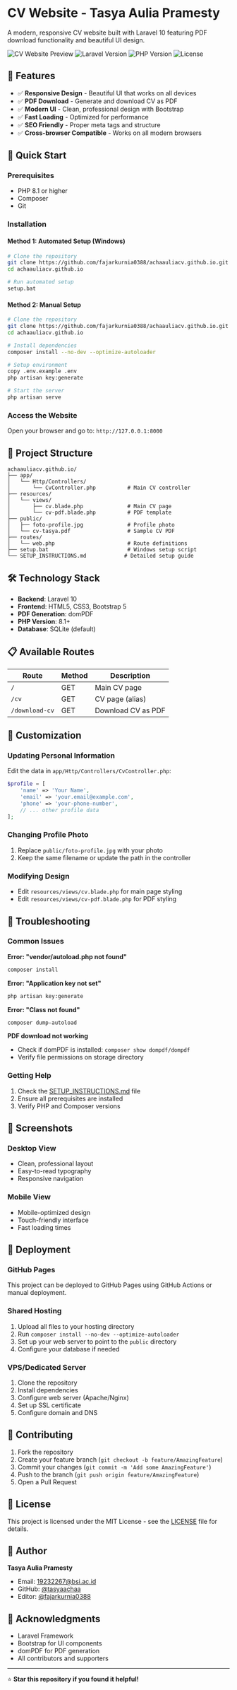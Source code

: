 # CV Website - Tasya Aulia Pramesty

A modern, responsive CV website built with Laravel 10 featuring PDF download functionality and beautiful UI design.

![CV Website Preview](https://img.shields.io/badge/Status-Live-brightgreen)
![Laravel Version](https://img.shields.io/badge/Laravel-10.x-red)
![PHP Version](https://img.shields.io/badge/PHP-8.1+-blue)
![License](https://img.shields.io/badge/License-MIT-green)

## 🌟 Features

-   ✅ **Responsive Design** - Beautiful UI that works on all devices
-   ✅ **PDF Download** - Generate and download CV as PDF
-   ✅ **Modern UI** - Clean, professional design with Bootstrap
-   ✅ **Fast Loading** - Optimized for performance
-   ✅ **SEO Friendly** - Proper meta tags and structure
-   ✅ **Cross-browser Compatible** - Works on all modern browsers

## 🚀 Quick Start

### Prerequisites

-   PHP 8.1 or higher
-   Composer
-   Git

### Installation

#### Method 1: Automated Setup (Windows)

```bash
# Clone the repository
git clone https://github.com/fajarkurnia0388/achaauliacv.github.io.git
cd achaauliacv.github.io

# Run automated setup
setup.bat
```

#### Method 2: Manual Setup

```bash
# Clone the repository
git clone https://github.com/fajarkurnia0388/achaauliacv.github.io.git
cd achaauliacv.github.io

# Install dependencies
composer install --no-dev --optimize-autoloader

# Setup environment
copy .env.example .env
php artisan key:generate

# Start the server
php artisan serve
```

### Access the Website

Open your browser and go to: `http://127.0.0.1:8000`

## 📁 Project Structure

```
achaauliacv.github.io/
├── app/
│   └── Http/Controllers/
│       └── CvController.php          # Main CV controller
├── resources/
│   └── views/
│       ├── cv.blade.php              # Main CV page
│       └── cv-pdf.blade.php          # PDF template
├── public/
│   ├── foto-profile.jpg              # Profile photo
│   └── cv-tasya.pdf                  # Sample CV PDF
├── routes/
│   └── web.php                       # Route definitions
├── setup.bat                         # Windows setup script
└── SETUP_INSTRUCTIONS.md            # Detailed setup guide
```

## 🛠️ Technology Stack

-   **Backend**: Laravel 10
-   **Frontend**: HTML5, CSS3, Bootstrap 5
-   **PDF Generation**: domPDF
-   **PHP Version**: 8.1+
-   **Database**: SQLite (default)

## 📋 Available Routes

| Route          | Method | Description        |
| -------------- | ------ | ------------------ |
| `/`            | GET    | Main CV page       |
| `/cv`          | GET    | CV page (alias)    |
| `/download-cv` | GET    | Download CV as PDF |

## 🎨 Customization

### Updating Personal Information

Edit the data in `app/Http/Controllers/CvController.php`:

```php
$profile = [
    'name' => 'Your Name',
    'email' => 'your.email@example.com',
    'phone' => 'your-phone-number',
    // ... other profile data
];
```

### Changing Profile Photo

1. Replace `public/foto-profile.jpg` with your photo
2. Keep the same filename or update the path in the controller

### Modifying Design

-   Edit `resources/views/cv.blade.php` for main page styling
-   Edit `resources/views/cv-pdf.blade.php` for PDF styling

## 🔧 Troubleshooting

### Common Issues

**Error: "vendor/autoload.php not found"**

```bash
composer install
```

**Error: "Application key not set"**

```bash
php artisan key:generate
```

**Error: "Class not found"**

```bash
composer dump-autoload
```

**PDF download not working**

-   Check if domPDF is installed: `composer show dompdf/dompdf`
-   Verify file permissions on storage directory

### Getting Help

1. Check the [SETUP_INSTRUCTIONS.md](SETUP_INSTRUCTIONS.md) file
2. Ensure all prerequisites are installed
3. Verify PHP and Composer versions

## 📱 Screenshots

### Desktop View

-   Clean, professional layout
-   Easy-to-read typography
-   Responsive navigation

### Mobile View

-   Mobile-optimized design
-   Touch-friendly interface
-   Fast loading times

## 🚀 Deployment

### GitHub Pages

This project can be deployed to GitHub Pages using GitHub Actions or manual deployment.

### Shared Hosting

1. Upload all files to your hosting directory
2. Run `composer install --no-dev --optimize-autoloader`
3. Set up your web server to point to the `public` directory
4. Configure your database if needed

### VPS/Dedicated Server

1. Clone the repository
2. Install dependencies
3. Configure web server (Apache/Nginx)
4. Set up SSL certificate
5. Configure domain and DNS

## 🤝 Contributing

1. Fork the repository
2. Create your feature branch (`git checkout -b feature/AmazingFeature`)
3. Commit your changes (`git commit -m 'Add some AmazingFeature'`)
4. Push to the branch (`git push origin feature/AmazingFeature`)
5. Open a Pull Request

## 📄 License

This project is licensed under the MIT License - see the [LICENSE](LICENSE) file for details.

## 👤 Author

**Tasya Aulia Pramesty**

-   Email: 19232267@bsi.ac.id
-   GitHub: [@tasyaachaa](https://github.com/tasyaachaa)
-   Editor: [@fajarkurnia0388](https://github.com/fajarkurnia0388)

## 🙏 Acknowledgments

-   Laravel Framework
-   Bootstrap for UI components
-   domPDF for PDF generation
-   All contributors and supporters

---

⭐ **Star this repository if you found it helpful!**

